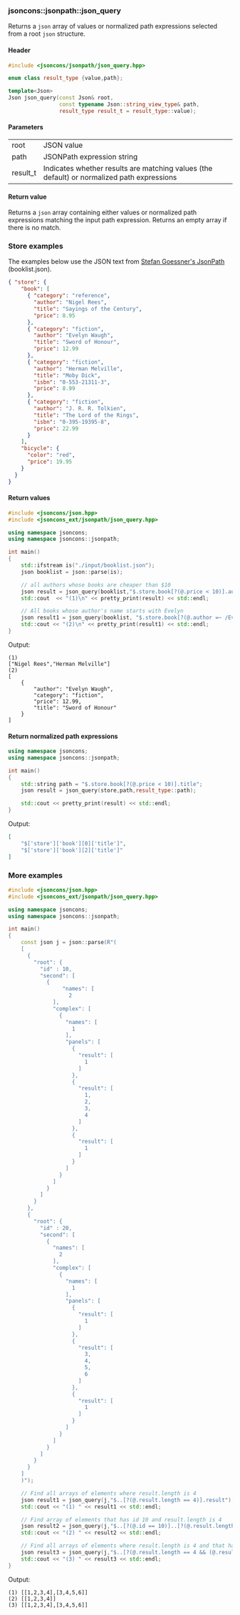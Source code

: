 ### jsoncons::jsonpath::json_query

Returns a `json` array of values or normalized path expressions selected from a root `json` structure.

#### Header
```c++
#include <jsoncons/jsonpath/json_query.hpp>

enum class result_type {value,path};

template<Json>
Json json_query(const Json& root, 
                const typename Json::string_view_type& path,
                result_type result_t = result_type::value);
```
#### Parameters

<table>
  <tr>
    <td>root</td>
    <td>JSON value</td> 
  </tr>
  <tr>
    <td>path</td>
    <td>JSONPath expression string</td> 
  </tr>
  <tr>
    <td>result_t</td>
    <td>Indicates whether results are matching values (the default) or normalized path expressions</td> 
  </tr>
</table>

#### Return value

Returns a `json` array containing either values or normalized path expressions matching the input path expression. 
Returns an empty array if there is no match.

### Store examples

The examples below use the JSON text from [Stefan Goessner's JsonPath](http://goessner.net/articles/JsonPath/) (booklist.json).

```json
{ "store": {
    "book": [ 
      { "category": "reference",
        "author": "Nigel Rees",
        "title": "Sayings of the Century",
        "price": 8.95
      },
      { "category": "fiction",
        "author": "Evelyn Waugh",
        "title": "Sword of Honour",
        "price": 12.99
      },
      { "category": "fiction",
        "author": "Herman Melville",
        "title": "Moby Dick",
        "isbn": "0-553-21311-3",
        "price": 8.99
      },
      { "category": "fiction",
        "author": "J. R. R. Tolkien",
        "title": "The Lord of the Rings",
        "isbn": "0-395-19395-8",
        "price": 22.99
      }
    ],
    "bicycle": {
      "color": "red",
      "price": 19.95
    }
  }
}
```

#### Return values

```c++    
#include <jsoncons/json.hpp>
#include <jsoncons_ext/jsonpath/json_query.hpp>

using namespace jsoncons;
using namespace jsoncons::jsonpath;

int main()
{
    std::ifstream is("./input/booklist.json");
    json booklist = json::parse(is);

    // all authors whose books are cheaper than $10
    json result = json_query(booklist,"$.store.book[?(@.price < 10)].author");
    std::cout  << "(1)\n" << pretty_print(result) << std::endl;

    // All books whose author's name starts with Evelyn
    json result1 = json_query(booklist, "$.store.book[?(@.author =~ /Evelyn.*?/)]");
    std::cout << "(2)\n" << pretty_print(result1) << std::endl;
}
```
Output:
```
(1)
["Nigel Rees","Herman Melville"]
(2)
[
    {
        "author": "Evelyn Waugh",
        "category": "fiction",
        "price": 12.99,
        "title": "Sword of Honour"
    }
]
```

#### Return normalized path expressions

```c++
using namespace jsoncons;
using namespace jsoncons::jsonpath;

int main()
{
    std::string path = "$.store.book[?(@.price < 10)].title";
    json result = json_query(store,path,result_type::path);

    std::cout << pretty_print(result) << std::endl;
}
```
Output:
```json
[
    "$['store']['book'][0]['title']",
    "$['store']['book'][2]['title']"
]
```

### More examples

```c++
#include <jsoncons/json.hpp>
#include <jsoncons_ext/jsonpath/json_query.hpp>

using namespace jsoncons;
using namespace jsoncons::jsonpath;

int main()
{
    const json j = json::parse(R"(
    [
      {
        "root": {
          "id" : 10,
          "second": [
            {
                 "names": [
                   2
              ],
              "complex": [
                {
                  "names": [
                    1
                  ],
                  "panels": [
                    {
                      "result": [
                        1
                      ]
                    },
                    {
                      "result": [
                        1,
                        2,
                        3,
                        4
                      ]
                    },
                    {
                      "result": [
                        1
                      ]
                    }
                  ]
                }
              ]
            }
          ]
        }
      },
      {
        "root": {
          "id" : 20,
          "second": [
            {
              "names": [
                2
              ],
              "complex": [
                {
                  "names": [
                    1
                  ],
                  "panels": [
                    {
                      "result": [
                        1
                      ]
                    },
                    {
                      "result": [
                        3,
                        4,
                        5,
                        6
                      ]
                    },
                    {
                      "result": [
                        1
                      ]
                    }
                  ]
                }
              ]
            }
          ]
        }
      }
    ]
    )");

    // Find all arrays of elements where result.length is 4
    json result1 = json_query(j,"$..[?(@.result.length == 4)].result");
    std::cout << "(1) " << result1 << std::endl;

    // Find array of elements that has id 10 and result.length is 4
    json result2 = json_query(j,"$..[?(@.id == 10)]..[?(@.result.length == 4)].result");
    std::cout << "(2) " << result2 << std::endl;

    // Find all arrays of elements where result.length is 4 and that have value 3 
    json result3 = json_query(j,"$..[?(@.result.length == 4 && (@.result[0] == 3 || @.result[1] == 3 || @.result[2] == 3 || @.result[3] == 3))].result");
    std::cout << "(3) " << result3 << std::endl;
}
```
Output:

```
(1) [[1,2,3,4],[3,4,5,6]]
(2) [[1,2,3,4]]
(3) [[1,2,3,4],[3,4,5,6]]
```

